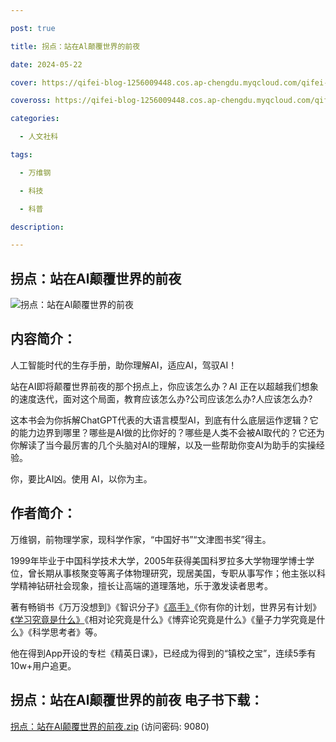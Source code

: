 ```yaml
---

post: true

title: 拐点：站在Al颠覆世界的前夜

date: 2024-05-22

cover: https://qifei-blog-1256009448.cos.ap-chengdu.myqcloud.com/qifei-blog/6637230b0ea9cb14037235bf.jpg

coveross: https://qifei-blog-1256009448.cos.ap-chengdu.myqcloud.com/qifei-blog/6637230b0ea9cb14037235bf.jpg

categories:

  - 人文社科

tags:

  - 万维钢 

  - 科技 

  - 科普

description: 

---
```




## 拐点：站在Al颠覆世界的前夜 

![拐点：站在Al颠覆世界的前夜 ](https://qifei-blog-1256009448.cos.ap-chengdu.myqcloud.com/qifei-blog/6637230b0ea9cb14037235bf.jpg)

## 内容简介：

人工智能时代的生存手册，助你理解AI，适应AI，驾驭AI！

站在AI即将颠覆世界前夜的那个拐点上，你应该怎么办？AI 正在以超越我们想象的速度迭代，面对这个局面，教育应该怎么办?公司应该怎么办?人应该怎么办?

这本书会为你拆解ChatGPT代表的大语言模型AI，到底有什么底层运作逻辑？它的能力边界到哪里？哪些是AI做的比你好的？哪些是人类不会被AI取代的？它还为你解读了当今最厉害的几个头脑对AI的理解，以及一些帮助你变AI为助手的实操经验。

你，要比AI凶。使用 AI，以你为主。

## 作者简介：

万维钢，前物理学家，现科学作家，“中国好书”“文津图书奖”得主。

1999年毕业于中国科学技术大学，2005年获得美国科罗拉多大学物理学博士学位，曾长期从事核聚变等离子体物理研究，现居美国，专职从事写作；他主张以科学精神钻研社会现象，擅长让高端的道理落地，乐于激发读者思考。

著有畅销书《万万没想到》《智识分子》<a href="https://www.huibooks.com/3139.html">《高手》</a>《你有你的计划，世界另有计划》<a href="https://www.huibooks.com/15927.html">《学习究竟是什么》</a>《相对论究竟是什么》《博弈论究竟是什么》《量子力学究竟是什么》《科学思考者》等。

他在得到App开设的专栏《精英日课》，已经成为得到的“镇校之宝”，连续5季有10w+用户追更。

## 拐点：站在Al颠覆世界的前夜 电子书下载：

<a href="https://url54.ctfile.com/f/18000254-1242034483-bd879b?p=9080" target="_blank" rel="noopener">拐点：站在Al颠覆世界的前夜.zip</a> (访问密码: 9080)



                    